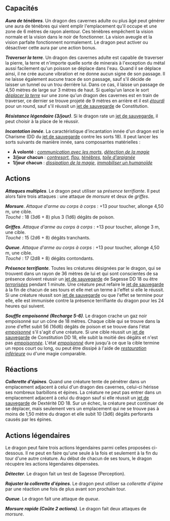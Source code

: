 ## Capacités
_**Aura de ténèbres**_. Un dragon des cavernes adulte ou plus âgé peut générer une aura de ténèbres qui vient emplir l'emplacement qu'il occupe et une zone de 6 mètres de rayon alentour. Ces ténèbres empêchent la vision normale et la vision dans le noir de fonctionner. La vision aveugle et la vision parfaite fonctionnent normalement. Le dragon peut activer ou désactiver cette aura par une action bonus.

_**Traverser la terre**_. Un dragon des cavernes adulte est capable de traverser la pierre, la terre et n'importe quelle sorte de minerais à l'exception du métal aussi facilement qu'un poisson se déplace dans l'eau. Quand il se déplace ainsi, il ne crée aucune vibration et ne donne aucun signe de son passage. Il ne laisse également aucune trace de son passage, sauf s'il décide de laisser un tunnel ou un trou derrière lui. Dans ce cas, il laisse un passage de 4,50 mètres de large sur 3 mètres de haut. Si quelqu'un lance le sort [_déplacer la terre_](/grimoire/deplacer-la-terre/) sur une zone qu'un dragon des cavernes est en train de traverser, ce dernier se trouve projeté de 9 mètres en arrière et il est [_étourdi_](/gerer-la-sante-du-personnage/#etourdi) pour un round, sauf s'il réussit un [jet de sauvegarde](/utiliser-les-caracteristiques/#jets-de-sauvegarde) de Constitution.

_**Résistance légendaire (3/jour)**_. Si le dragon rate un [jet de sauvegarde](/utiliser-les-caracteristiques/#jets-de-sauvegarde), il peut choisir à la place de le réussir.

_**Incantation innée**_. La caractéristique d'incantation innée d'un dragon est le Charisme (DD du [jet de sauvegarde](/utiliser-les-caracteristiques/#jets-de-sauvegarde) contre les sorts 18). Il peut lancer les sorts suivants de manière innée, sans composantes matérielles :
* **À volonté** : [_communication avec les morts_](/grimoire/communication-avec-les-morts/), [_détection de la magie_](/grimoire/detection-de-la-magie/)
* **3/jour chacun** : [_contresort_](/grimoire/contresort/), [_flou_](/grimoire/flou/), [_ténèbres_](/grimoire/tenebres/), [_toile d'araignée_](/grimoire/toile-d-araignee/)
* **1/jour chacun** : [_dissipation de la magie_](/grimoire/dissipation-de-la-magie/), [_immobiliser un humanoïde_](/grimoire/immobiliser-un-humanoide/)

## Actions
_**Attaques multiples**_. Le dragon peut utiliser sa _présence terrifiante_. Il peut alors faire trois attaques : une attaque de _morsure_ et deux de _griffes_.

_**Morsure**_. _Attaque d'arme au corps à corps_ : +13 pour toucher, allonge 4,50 m, une cible.  
_Touché_ : 18 (3d6 + 8) plus 3 (1d6) dégâts de poison.

_**Griffes**_. _Attaque d'arme au corps à corps_ : +13 pour toucher, allonge 3 m, une cible.  
_Touché_ : 15 (2d6 + 8) dégâts tranchants.

_**Queue**_. _Attaque d'arme au corps à corps_ : +13 pour toucher, allonge 4,50 m, une cible.  
_Touché_ : 17 (2d8 + 8) dégâts contondants.

_**Présence terrifiante**_. Toutes les créatures désignées par le dragon, qui se trouvent dans un rayon de 36 mètres de lui et qui sont conscientes de sa présence doivent réussir un [jet de sauvegarde](/utiliser-les-caracteristiques/#jets-de-sauvegarde) de Sagesse DD 18 ou être [_terrorisées_](/gerer-la-sante-du-personnage/#terrorise) pendant 1 minute. Une créature peut refaire le [jet de sauvegarde](/utiliser-les-caracteristiques/#jets-de-sauvegarde) à la fin de chacun de ses tours et elle met un terme à l'effet si elle le réussit. Si une créature réussit son [jet de sauvegarde](/utiliser-les-caracteristiques/#jets-de-sauvegarde) ou que l'effet se termine pour elle, elle est immunisée contre la présence terrifiante du dragon pour les 24 heures qui suivent.

_**Souffle empoisonné (Recharge 5-6)**_. Le dragon crache un gaz noir empoisonné sur un cône de 18 mètres. Chaque cible qui se trouve dans la zone d'effet subit 56 (16d6) dégâts de poison et se trouve dans l'état [_empoisonné_](/gerer-la-sante-du-personnage/#empoisonne) s'il s'agit d'une créature. Si une cible réussit un [jet de sauvegarde](/utiliser-les-caracteristiques/#jets-de-sauvegarde) de Constitution DD 18, elle subit la moitié des dégâts et n'est pas [_empoisonnée_](/gerer-la-sante-du-personnage/#empoisonne). L'état [_empoisonné_](/gerer-la-sante-du-personnage/#empoisonne) dure jusqu'à ce que la cible termine un repos court ou long, ou peut être dissipé à l'aide de [_restauration inférieure_](/grimoire/restauration-inferieure/) ou d'une magie comparable.

## Réactions
_**Collerette d'épines**_. Quand une créature tente de pénétrer dans un emplacement adjacent à celui d'un dragon des cavernes, celui-ci hérisse ses nombreux barbillons et épines. La créature ne peut pas entrer dans un emplacement adjacent à celui du dragon sauf si elle réussit un [jet de sauvegarde](/utiliser-les-caracteristiques/#jets-de-sauvegarde) de Dextérité DD 18. Sur un échec, la créature peut continuer de se déplacer, mais seulement vers un emplacement qui ne se trouve pas à moins de 1,50 mètre du dragon et elle subit 10 (3d6) dégâts perforants causés par les épines.

## Actions légendaires
Le dragon peut faire trois actions légendaires parmi celles proposées ci-dessous. Il ne peut en faire qu'une seule à la fois et seulement à la fin du tour d'une autre créature. Au début de chacun de ses tours, le dragon récupère les actions légendaires dépensées.

_**Détecter**_. Le dragon fait un test de Sagesse (Perception).

_**Rajuster la collerette d'épines**_. Le dragon peut utiliser sa _collerette d'épine_ par une réaction une fois de plus avant son prochain tour.

_**Queue**_. Le dragon fait une attaque de _queue_.

_**Morsure rapide (Coûte 2 actions)**_. Le dragon fait deux attaques de _morsure_.
